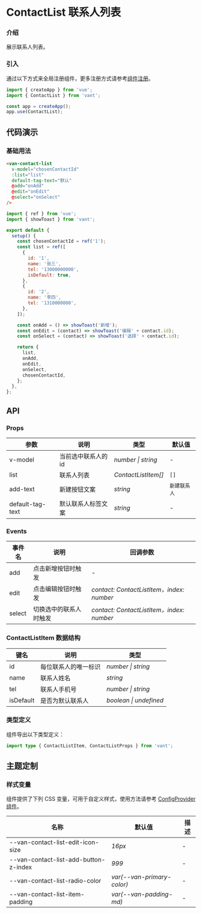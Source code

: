 # ContactList 联系人列表

### 介绍

展示联系人列表。

### 引入

通过以下方式来全局注册组件，更多注册方式请参考[组件注册](#/zh-CN/advanced-usage#zu-jian-zhu-ce)。

```js
import { createApp } from 'vue';
import { ContactList } from 'vant';

const app = createApp();
app.use(ContactList);
```

## 代码演示

### 基础用法

```html
<van-contact-list
  v-model="chosenContactId"
  :list="list"
  default-tag-text="默认"
  @add="onAdd"
  @edit="onEdit"
  @select="onSelect"
/>
```

```js
import { ref } from 'vue';
import { showToast } from 'vant';

export default {
  setup() {
    const chosenContactId = ref('1');
    const list = ref([
      {
        id: '1',
        name: '张三',
        tel: '13000000000',
        isDefault: true,
      },
      {
        id: '2',
        name: '李四',
        tel: '1310000000',
      },
    ]);

    const onAdd = () => showToast('新增');
    const onEdit = (contact) => showToast('编辑' + contact.id);
    const onSelect = (contact) => showToast('选择' + contact.id);

    return {
      list,
      onAdd,
      onEdit,
      onSelect,
      chosenContactId,
    };
  },
};
```

## API

### Props

| 参数             | 说明                | 类型                | 默认值       |
| ---------------- | ------------------- | ------------------- | ------------ |
| v-model          | 当前选中联系人的 id | _number \| string_  | -            |
| list             | 联系人列表          | _ContactListItem[]_ | `[]`         |
| add-text         | 新建按钮文案        | _string_            | `新建联系人` |
| default-tag-text | 默认联系人标签文案  | _string_            | -            |

### Events

| 事件名 | 说明                   | 回调参数                                  |
| ------ | ---------------------- | ----------------------------------------- |
| add    | 点击新增按钮时触发     | -                                         |
| edit   | 点击编辑按钮时触发     | _contact: ContactListItem，index: number_ |
| select | 切换选中的联系人时触发 | _contact: ContactListItem，index: number_ |

### ContactListItem 数据结构

| 键名      | 说明                 | 类型                   |
| --------- | -------------------- | ---------------------- |
| id        | 每位联系人的唯一标识 | _number \| string_     |
| name      | 联系人姓名           | _string_               |
| tel       | 联系人手机号         | _number \| string_     |
| isDefault | 是否为默认联系人     | _boolean \| undefined_ |

### 类型定义

组件导出以下类型定义：

```ts
import type { ContactListItem, ContactListProps } from 'vant';
```

## 主题定制

### 样式变量

组件提供了下列 CSS 变量，可用于自定义样式，使用方法请参考 [ConfigProvider 组件](#/zh-CN/config-provider)。

| 名称                                  | 默认值                     | 描述 |
| ------------------------------------- | -------------------------- | ---- |
| --van-contact-list-edit-icon-size     | _16px_                     | -    |
| --van-contact-list-add-button-z-index | _999_                      | -    |
| --van-contact-list-radio-color        | _var(--van-primary-color)_ | -    |
| --van-contact-list-item-padding       | _var(--van-padding-md)_    | -    |
